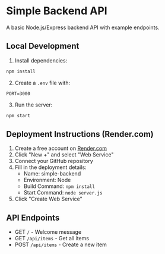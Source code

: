 # Simple Backend API

A basic Node.js/Express backend API with example endpoints.

## Local Development

1. Install dependencies:
```bash
npm install
```

2. Create a `.env` file with:
```
PORT=3000
```

3. Run the server:
```bash
npm start
```

## Deployment Instructions (Render.com)

1. Create a free account on [Render.com](https://render.com)
2. Click "New +" and select "Web Service"
3. Connect your GitHub repository
4. Fill in the deployment details:
   - Name: simple-backend
   - Environment: Node
   - Build Command: `npm install`
   - Start Command: `node server.js`
5. Click "Create Web Service"

## API Endpoints

- GET `/` - Welcome message
- GET `/api/items` - Get all items
- POST `/api/items` - Create a new item 